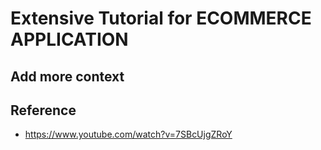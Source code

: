 # Extensive Tutorial for ECOMMERCE APPLICATION

## Add more context

## Reference
- https://www.youtube.com/watch?v=7SBcUjgZRoY
